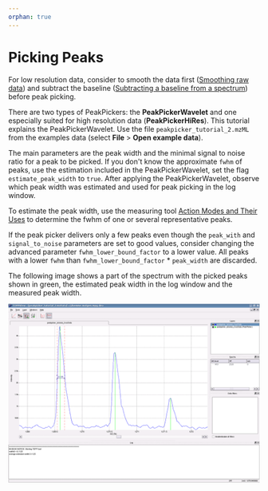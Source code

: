 ```yaml
---
orphan: true
---
```

Picking Peaks
============

For low resolution data, consider to smooth the data first ([Smoothing raw data](../../../topp-command-line-tools/smoothing-raw-data.md)) and subtract
the baseline ([Subtracting a baseline from a spectrum](../../../topp-command-line-tools/subtracting-a-baseline-from-a-spectrum.md)) before peak picking.

There are two types of PeakPickers: the **PeakPickerWavelet** and one especially suited for high resolution data (**PeakPickerHiRes**). This tutorial explains the PeakPickerWavelet. Use the file `peakpicker_tutorial_2.mzML` from the examples data (select **File** > **Open example data**).

The main parameters are the peak width and the minimal signal to noise ratio for a peak to be picked. If you don't know
the approximate `fwhm` of peaks, use the estimation included in the PeakPickerWavelet, set the flag `estimate_peak_width`
to `true`. After applying the PeakPickerWavelet, observe which peak width was estimated and used for peak picking in the
log window.

To estimate the peak width, use the measuring tool <a href="../../visualize-with-openms/display-modes-and-view-options.md">Action Modes and Their Uses</a> to determine
the fwhm of one or several representative peaks.

If the peak picker delivers only a few peaks even though the `peak_with` and `signal_to_noise` parameters are set to
good values, consider changing the advanced parameter `fwhm_lower_bound_factor` to a lower value. All peaks with a lower
`fwhm` than `fwhm_lower_bound_factor` \* `peak_width` are discarded.

The following image shows a part of the spectrum with the picked peaks shown in green, the estimated peak width in the
log window and the measured peak width.

![TOPPView tools pp\_picked](../../../images/tutorials/topp/TOPPView_tools_pp_picked.png)

